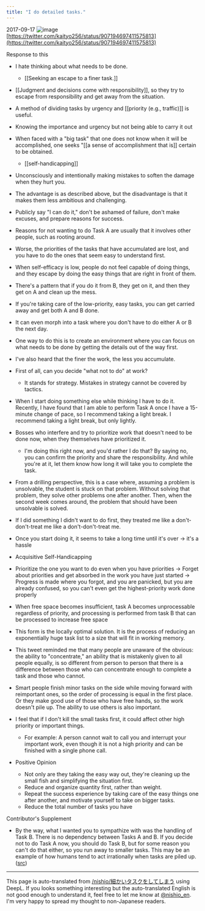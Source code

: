 ```yaml
---
title: "I do detailed tasks."
---
```


2017-09-17
![image](https://gyazo.com/acb067026e0235ae5929c3864f277a25/thumb/1000)
[https://twitter.com/kaityo256/status/907194697411575813](https://twitter.com/kaityo256/status/907194697411575813)

Response to this
- I hate thinking about what needs to be done.
    - [[Seeking an escape to a finer task.]]
- [[Judgment and decisions come with responsibility]], so they try to escape from responsibility and get away from the situation.
- A method of dividing tasks by urgency and [[priority (e.g., traffic)]] is useful.
- Knowing the importance and urgency but not being able to carry it out
- When faced with a "big task" that one does not know when it will be accomplished, one seeks "[[a sense of accomplishment that is]] certain to be obtained.
    - [[self-handicapping]]
- Unconsciously and intentionally making mistakes to soften the damage when they hurt you.
- The advantage is as described above, but the disadvantage is that it makes them less ambitious and challenging.
- Publicly say "I can do it," don't be ashamed of failure, don't make excuses, and prepare reasons for success.
- Reasons for not wanting to do Task A are usually that it involves other people, such as rooting around.
- Worse, the priorities of the tasks that have accumulated are lost, and you have to do the ones that seem easy to understand first.
- When self-efficacy is low, people do not feel capable of doing things, and they escape by doing the easy things that are right in front of them.
- There's a pattern that if you do it from B, they get on it, and then they get on A and clean up the mess.
- If you're taking care of the low-priority, easy tasks, you can get carried away and get both A and B done.
- It can even morph into a task where you don't have to do either A or B the next day.
- One way to do this is to create an environment where you can focus on what needs to be done by getting the details out of the way first.
- I've also heard that the finer the work, the less you accumulate.
- First of all, can you decide "what not to do" at work?
    - It stands for strategy. Mistakes in strategy cannot be covered by tactics.
- When I start doing something else while thinking I have to do it. Recently, I have found that I am able to perform Task A once I have a 15-minute change of pace, so I recommend taking a light break. I recommend taking a light break, but only lightly.
- Bosses who interfere and try to prioritize work that doesn't need to be done now, when they themselves have prioritized it.
    - I'm doing this right now, and you'd rather I do that? By saying no, you can confirm the priority and share the responsibility. And while you're at it, let them know how long it will take you to complete the task.
- From a drilling perspective, this is a case where, assuming a problem is unsolvable, the student is stuck on that problem. Without solving that problem, they solve other problems one after another. Then, when the second week comes around, the problem that should have been unsolvable is solved.
- If I did something I didn't want to do first, they treated me like a don't-don't-treat me like a don't-don't-treat me.
- Once you start doing it, it seems to take a long time until it's over -> it's a hassle
- Acquisitive Self-Handicapping
- Prioritize the one you want to do even when you have priorities → Forget about priorities and get absorbed in the work you have just started → Progress is made where you forgot, and you are panicked, but you are already confused, so you can't even get the highest-priority work done properly
- When free space becomes insufficient, task A becomes unprocessable regardless of priority, and processing is performed from task B that can be processed to increase free space
- This form is the locally optimal solution. It is the process of reducing an exponentially huge task list to a size that will fit in working memory.
- This tweet reminded me that many people are unaware of the obvious: the ability to "concentrate," an ability that is mistakenly given to all people equally, is so different from person to person that there is a difference between those who can concentrate enough to complete a task and those who cannot.
- Smart people finish minor tasks on the side while moving forward with reimportant ones, so the order of processing is equal in the first place. Or they make good use of those who have free hands, so the work doesn't pile up. The ability to use others is also important.
- I feel that if I don't kill the small tasks first, it could affect other high priority or important things.
    - For example: A person cannot wait to call you and interrupt your important work, even though it is not a high priority and can be finished with a single phone call.

- Positive Opinion
    - Not only are they taking the easy way out, they're cleaning up the small fish and simplifying the situation first.
    - Reduce and organize quantity first, rather than weight.
    - Repeat the success experience by taking care of the easy things one after another, and motivate yourself to take on bigger tasks.
    - Reduce the total number of tasks you have

Contributor's Supplement
- By the way, what I wanted you to sympathize with was the handling of Task B. There is no dependency between Tasks A and B. If you decide not to do Task A now, you should do Task B, but for some reason you can't do that either, so you run away to smaller tasks. This may be an example of how humans tend to act irrationally when tasks are piled up. ([src](https://twitter.com/kaityo256/status/909269606052667392))
---
This page is auto-translated from [/nishio/細かいタスクをしてしまう](https://scrapbox.io/nishio/細かいタスクをしてしまう) using DeepL. If you looks something interesting but the auto-translated English is not good enough to understand it, feel free to let me know at [@nishio_en](https://twitter.com/nishio_en). I'm very happy to spread my thought to non-Japanese readers.